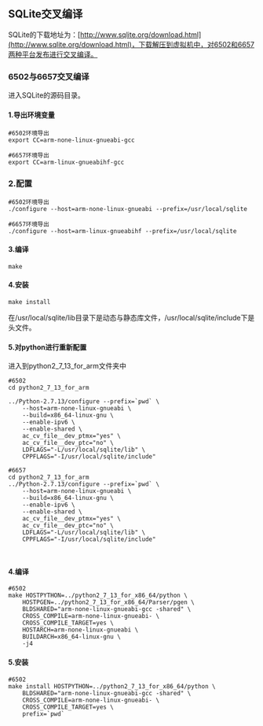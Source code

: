 ## SQLite交叉编译

SQLite的下载地址为：[http://www.sqlite.org/download.html](http://www.sqlite.org/download.html)，下载解压到虚拟机中，对6502和6657两种平台发布进行交叉编译。

### 6502与6657交叉编译

进入SQLite的源码目录。

#### 1.导出环境变量

```
#6502环境导出
export CC=arm-none-linux-gnueabi-gcc
```

```
#6657环境导出
export CC=arm-linux-gnueabihf-gcc
```

### 2.配置

```
#6502环境导出
./configure --host=arm-none-linux-gnueabi --prefix=/usr/local/sqlite
```

```
#6657环境导出
./configure --host=arm-linux-gnueabihf --prefix=/usr/local/sqlite
```

#### 3.编译

```
make
```

#### 4.安装

```
make install
```

在/usr/local/sqlite/lib目录下是动态与静态库文件，/usr/local/sqlite/include下是头文件。

#### 5.对python进行重新配置

进入到python2\_7\_13\_for\_arm文件夹中

    #6502
    cd python2_7_13_for_arm

    ../Python-2.7.13/configure --prefix=`pwd` \
        --host=arm-none-linux-gnueabi \
        --build=x86_64-linux-gnu \
        --enable-ipv6 \
        --enable-shared \
        ac_cv_file__dev_ptmx="yes" \
        ac_cv_file__dev_ptc="no" \
        LDFLAGS="-L/usr/local/sqlite/lib" \
        CPPFLAGS="-I/usr/local/sqlite/include"

    #6657
    cd python2_7_13_for_arm
    ../Python-2.7.13/configure --prefix=`pwd` \
        --host=arm-none-linux-gnueabi \
        --build=x86_64-linux-gnu \
        --enable-ipv6 \
        --enable-shared \
        ac_cv_file__dev_ptmx="yes" \
        ac_cv_file__dev_ptc="no" \
        LDFLAGS="-L/usr/local/sqlite/lib" \
        CPPFLAGS="-I/usr/local/sqlite/include"

```
    
```

#### 4.编译

```
#6502
make HOSTPYTHON=../python2_7_13_for_x86_64/python \
    HOSTPGEN=../python2_7_13_for_x86_64/Parser/pgen \
    BLDSHARED="arm-none-linux-gnueabi-gcc -shared" \
    CROSS_COMPILE=arm-none-linux-gnueabi- \
    CROSS_COMPILE_TARGET=yes \
    HOSTARCH=arm-none-linux-gnueabi \
    BUILDARCH=x86_64-linux-gnu \
    -j4
```

#### 5.安装

    #6502
    make install HOSTPYTHON=../python2_7_13_for_x86_64/python \
        BLDSHARED="arm-none-linux-gnueabi-gcc -shared" \
        CROSS_COMPILE=arm-none-linux-gnueabi- \
        CROSS_COMPILE_TARGET=yes \
        prefix=`pwd`



